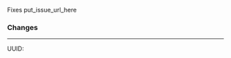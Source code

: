 [//]: # (Note: See http://habitica.wikia.com/wiki/Using_Your_Local_Install_to_Modify_Habitica%27s_Website_and_API for more info)

[//]: # (Put Issue # or URL here, if applicable. This will automatically close the issue if your PR is merged in)
Fixes put_issue_url_here

### Changes
[//]: # (Describe the changes that were made in detail here. Include pictures if necessary)



[//]: # (Put User ID in here - found on the Habitica website at User Icon > Settings > API)

----
UUID: 
